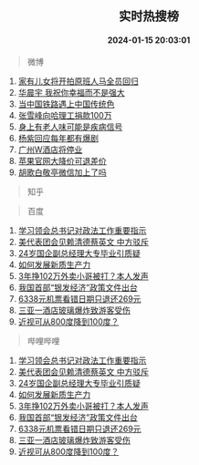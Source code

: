 <div align="center"><h2>实时热搜榜</h2><h4>2024-01-15 20:03:01</h4></div>

> 微博  

1. [家有儿女将开拍原班人马全员回归](https://s.weibo.com/weibo?q=%23%E5%AE%B6%E6%9C%89%E5%84%BF%E5%A5%B3%E5%B0%86%E5%BC%80%E6%8B%8D%E5%8E%9F%E7%8F%AD%E4%BA%BA%E9%A9%AC%E5%85%A8%E5%91%98%E5%9B%9E%E5%BD%92%23&t=31&band_rank=1&Refer=top)<br />
2. [华晨宇 我祝你幸福而不是强大](https://s.weibo.com/weibo?q=%E5%8D%8E%E6%99%A8%E5%AE%87%20%E6%88%91%E7%A5%9D%E4%BD%A0%E5%B9%B8%E7%A6%8F%E8%80%8C%E4%B8%8D%E6%98%AF%E5%BC%BA%E5%A4%A7&t=31&band_rank=2&Refer=top)<br />
3. [当中国铁路遇上中国传统色](https://s.weibo.com/weibo?q=%23%E5%BD%93%E4%B8%AD%E5%9B%BD%E9%93%81%E8%B7%AF%E9%81%87%E4%B8%8A%E4%B8%AD%E5%9B%BD%E4%BC%A0%E7%BB%9F%E8%89%B2%23&t=31&band_rank=3&Refer=top)<br />
4. [张雪峰向哈理工捐款100万](https://s.weibo.com/weibo?q=%23%E5%BC%A0%E9%9B%AA%E5%B3%B0%E5%90%91%E5%93%88%E7%90%86%E5%B7%A5%E6%8D%90%E6%AC%BE100%E4%B8%87%23&t=31&band_rank=4&Refer=top)<br />
5. [身上有老人味可能是疾病信号](https://s.weibo.com/weibo?q=%23%E8%BA%AB%E4%B8%8A%E6%9C%89%E8%80%81%E4%BA%BA%E5%91%B3%E5%8F%AF%E8%83%BD%E6%98%AF%E7%96%BE%E7%97%85%E4%BF%A1%E5%8F%B7%23&t=31&band_rank=5&Refer=top)<br />
6. [杨紫回应每年都有爆剧](https://s.weibo.com/weibo?q=%23%E6%9D%A8%E7%B4%AB%E5%9B%9E%E5%BA%94%E6%AF%8F%E5%B9%B4%E9%83%BD%E6%9C%89%E7%88%86%E5%89%A7%23&t=31&band_rank=6&Refer=top)<br />
7. [广州W酒店将停业](https://s.weibo.com/weibo?q=%23%E5%B9%BF%E5%B7%9EW%E9%85%92%E5%BA%97%E5%B0%86%E5%81%9C%E4%B8%9A%23&t=31&band_rank=7&Refer=top)<br />
8. [苹果官网大降价可退差价](https://s.weibo.com/weibo?q=%23%E8%8B%B9%E6%9E%9C%E5%AE%98%E7%BD%91%E5%A4%A7%E9%99%8D%E4%BB%B7%E5%8F%AF%E9%80%80%E5%B7%AE%E4%BB%B7%23&t=31&band_rank=8&Refer=top)<br />
9. [胡歌白敬亭微信加上了吗](https://s.weibo.com/weibo?q=%23%E8%83%A1%E6%AD%8C%E7%99%BD%E6%95%AC%E4%BA%AD%E5%BE%AE%E4%BF%A1%E5%8A%A0%E4%B8%8A%E4%BA%86%E5%90%97%23&t=31&band_rank=9&Refer=top)<br />

> 知乎  


> 百度  

1. [学习领会总书记对政法工作重要指示](https://www.baidu.com/s?wd=%E5%AD%A6%E4%B9%A0%E9%A2%86%E4%BC%9A%E6%80%BB%E4%B9%A6%E8%AE%B0%E5%AF%B9%E6%94%BF%E6%B3%95%E5%B7%A5%E4%BD%9C%E9%87%8D%E8%A6%81%E6%8C%87%E7%A4%BA&sa=fyb_news&rsv_dl=fyb_news)<br />
2. [美代表团会见赖清德蔡英文 中方驳斥](https://www.baidu.com/s?wd=%E7%BE%8E%E4%BB%A3%E8%A1%A8%E5%9B%A2%E4%BC%9A%E8%A7%81%E8%B5%96%E6%B8%85%E5%BE%B7%E8%94%A1%E8%8B%B1%E6%96%87+%E4%B8%AD%E6%96%B9%E9%A9%B3%E6%96%A5&sa=fyb_news&rsv_dl=fyb_news)<br />
3. [24岁国企副总经理大专毕业引质疑](https://www.baidu.com/s?wd=24%E5%B2%81%E5%9B%BD%E4%BC%81%E5%89%AF%E6%80%BB%E7%BB%8F%E7%90%86%E5%A4%A7%E4%B8%93%E6%AF%95%E4%B8%9A%E5%BC%95%E8%B4%A8%E7%96%91&sa=fyb_news&rsv_dl=fyb_news)<br />
4. [如何发展新质生产力](https://www.baidu.com/s?wd=%E5%A6%82%E4%BD%95%E5%8F%91%E5%B1%95%E6%96%B0%E8%B4%A8%E7%94%9F%E4%BA%A7%E5%8A%9B&sa=fyb_news&rsv_dl=fyb_news)<br />
5. [3年挣102万外卖小哥被打？本人发声](https://www.baidu.com/s?wd=3%E5%B9%B4%E6%8C%A3102%E4%B8%87%E5%A4%96%E5%8D%96%E5%B0%8F%E5%93%A5%E8%A2%AB%E6%89%93%EF%BC%9F%E6%9C%AC%E4%BA%BA%E5%8F%91%E5%A3%B0&sa=fyb_news&rsv_dl=fyb_news)<br />
6. [我国首部“银发经济”政策文件出台](https://www.baidu.com/s?wd=%E6%88%91%E5%9B%BD%E9%A6%96%E9%83%A8%E2%80%9C%E9%93%B6%E5%8F%91%E7%BB%8F%E6%B5%8E%E2%80%9D%E6%94%BF%E7%AD%96%E6%96%87%E4%BB%B6%E5%87%BA%E5%8F%B0&sa=fyb_news&rsv_dl=fyb_news)<br />
7. [6338元机票看错日期只退还269元](https://www.baidu.com/s?wd=6338%E5%85%83%E6%9C%BA%E7%A5%A8%E7%9C%8B%E9%94%99%E6%97%A5%E6%9C%9F%E5%8F%AA%E9%80%80%E8%BF%98269%E5%85%83&sa=fyb_news&rsv_dl=fyb_news)<br />
8. [三亚一酒店玻璃爆炸致游客受伤](https://www.baidu.com/s?wd=%E4%B8%89%E4%BA%9A%E4%B8%80%E9%85%92%E5%BA%97%E7%8E%BB%E7%92%83%E7%88%86%E7%82%B8%E8%87%B4%E6%B8%B8%E5%AE%A2%E5%8F%97%E4%BC%A4&sa=fyb_news&rsv_dl=fyb_news)<br />
9. [近视可从800度降到100度？](https://www.baidu.com/s?wd=%E8%BF%91%E8%A7%86%E5%8F%AF%E4%BB%8E800%E5%BA%A6%E9%99%8D%E5%88%B0100%E5%BA%A6%EF%BC%9F&sa=fyb_news&rsv_dl=fyb_news)<br />

> 哔哩哔哩  

1. [学习领会总书记对政法工作重要指示](https://www.baidu.com/s?wd=%E5%AD%A6%E4%B9%A0%E9%A2%86%E4%BC%9A%E6%80%BB%E4%B9%A6%E8%AE%B0%E5%AF%B9%E6%94%BF%E6%B3%95%E5%B7%A5%E4%BD%9C%E9%87%8D%E8%A6%81%E6%8C%87%E7%A4%BA&sa=fyb_news&rsv_dl=fyb_news)<br />
2. [美代表团会见赖清德蔡英文 中方驳斥](https://www.baidu.com/s?wd=%E7%BE%8E%E4%BB%A3%E8%A1%A8%E5%9B%A2%E4%BC%9A%E8%A7%81%E8%B5%96%E6%B8%85%E5%BE%B7%E8%94%A1%E8%8B%B1%E6%96%87+%E4%B8%AD%E6%96%B9%E9%A9%B3%E6%96%A5&sa=fyb_news&rsv_dl=fyb_news)<br />
3. [24岁国企副总经理大专毕业引质疑](https://www.baidu.com/s?wd=24%E5%B2%81%E5%9B%BD%E4%BC%81%E5%89%AF%E6%80%BB%E7%BB%8F%E7%90%86%E5%A4%A7%E4%B8%93%E6%AF%95%E4%B8%9A%E5%BC%95%E8%B4%A8%E7%96%91&sa=fyb_news&rsv_dl=fyb_news)<br />
4. [如何发展新质生产力](https://www.baidu.com/s?wd=%E5%A6%82%E4%BD%95%E5%8F%91%E5%B1%95%E6%96%B0%E8%B4%A8%E7%94%9F%E4%BA%A7%E5%8A%9B&sa=fyb_news&rsv_dl=fyb_news)<br />
5. [3年挣102万外卖小哥被打？本人发声](https://www.baidu.com/s?wd=3%E5%B9%B4%E6%8C%A3102%E4%B8%87%E5%A4%96%E5%8D%96%E5%B0%8F%E5%93%A5%E8%A2%AB%E6%89%93%EF%BC%9F%E6%9C%AC%E4%BA%BA%E5%8F%91%E5%A3%B0&sa=fyb_news&rsv_dl=fyb_news)<br />
6. [我国首部“银发经济”政策文件出台](https://www.baidu.com/s?wd=%E6%88%91%E5%9B%BD%E9%A6%96%E9%83%A8%E2%80%9C%E9%93%B6%E5%8F%91%E7%BB%8F%E6%B5%8E%E2%80%9D%E6%94%BF%E7%AD%96%E6%96%87%E4%BB%B6%E5%87%BA%E5%8F%B0&sa=fyb_news&rsv_dl=fyb_news)<br />
7. [6338元机票看错日期只退还269元](https://www.baidu.com/s?wd=6338%E5%85%83%E6%9C%BA%E7%A5%A8%E7%9C%8B%E9%94%99%E6%97%A5%E6%9C%9F%E5%8F%AA%E9%80%80%E8%BF%98269%E5%85%83&sa=fyb_news&rsv_dl=fyb_news)<br />
8. [三亚一酒店玻璃爆炸致游客受伤](https://www.baidu.com/s?wd=%E4%B8%89%E4%BA%9A%E4%B8%80%E9%85%92%E5%BA%97%E7%8E%BB%E7%92%83%E7%88%86%E7%82%B8%E8%87%B4%E6%B8%B8%E5%AE%A2%E5%8F%97%E4%BC%A4&sa=fyb_news&rsv_dl=fyb_news)<br />
9. [近视可从800度降到100度？](https://www.baidu.com/s?wd=%E8%BF%91%E8%A7%86%E5%8F%AF%E4%BB%8E800%E5%BA%A6%E9%99%8D%E5%88%B0100%E5%BA%A6%EF%BC%9F&sa=fyb_news&rsv_dl=fyb_news)<br />
